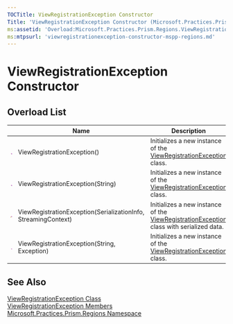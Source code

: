 ```yaml
---
TOCTitle: ViewRegistrationException Constructor
Title: 'ViewRegistrationException Constructor (Microsoft.Practices.Prism.Regions)'
ms:assetid: 'Overload:Microsoft.Practices.Prism.Regions.ViewRegistrationException.\#ctor'
ms:mtpsurl: 'viewregistrationexception-constructor-mspp-regions.md'
---
```


# ViewRegistrationException Constructor

## Overload List

<table>

<thead>
<tr class="header">
<th> </th>
<th>Name</th>
<th>Description</th>
</tr>
</thead>
<tbody>
<tr class="odd">
<td><img src="/patterns-practices/reference/images/public-method.gif" alt="Public method"/></td>
<td>ViewRegistrationException()</td>
<td><div class="summary">
Initializes a new instance of the <a href="/patterns-practices/reference/viewregistrationexception-class-mspp-regions" data-raw-source="[ViewRegistrationException](/patterns-practices/reference/viewregistrationexception-class-mspp-regions)">ViewRegistrationException</a> class.
</div></td>
</tr>
<tr class="even">
<td><img src="/patterns-practices/reference/images/public-method.gif" alt="Public method"/></td>
<td>ViewRegistrationException(String)</td>
<td><div class="summary">
Initializes a new instance of the <a href="/patterns-practices/reference/viewregistrationexception-class-mspp-regions" data-raw-source="[ViewRegistrationException](/patterns-practices/reference/viewregistrationexception-class-mspp-regions)">ViewRegistrationException</a> class.
</div></td>
</tr>
<tr class="odd">
<td><img src="/patterns-practices/reference/images/protmethod.gif" alt="Protected method"/></td>
<td>ViewRegistrationException(SerializationInfo, StreamingContext)</td>
<td><div class="summary">
Initializes a new instance of the <a href="/patterns-practices/reference/viewregistrationexception-class-mspp-regions" data-raw-source="[ViewRegistrationException](/patterns-practices/reference/viewregistrationexception-class-mspp-regions)">ViewRegistrationException</a> class with serialized data.
</div></td>
</tr>
<tr class="even">
<td><img src="/patterns-practices/reference/images/public-method.gif" alt="Public method"/></td>
<td>ViewRegistrationException(String, Exception)</td>
<td><div class="summary">
Initializes a new instance of the <a href="/patterns-practices/reference/viewregistrationexception-class-mspp-regions" data-raw-source="[ViewRegistrationException](/patterns-practices/reference/viewregistrationexception-class-mspp-regions)">ViewRegistrationException</a> class.
</div></td>
</tr>
</tbody>
</table>

## See Also

[ViewRegistrationException Class](/patterns-practices/reference/viewregistrationexception-class-mspp-regions)  
[ViewRegistrationException Members](/patterns-practices/reference/viewregistrationexception-members-mspp-regions)  
[Microsoft.Practices.Prism.Regions Namespace](/patterns-practices/reference/mspp-regions-namespace)